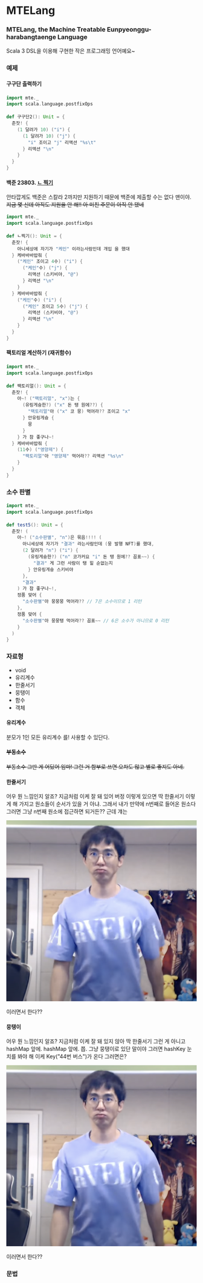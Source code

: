 # MTELang

### MTELang, the Machine Treatable Eunpyeonggu-harabangtaenge Language

Scala 3 DSL을 이용해 구현한 작은 프로그래밍 언어예요~ 

### 예제

#### 구구단 출력하기

```scala
import mte._
import scala.language.postfixOps

def 구구단2(): Unit = {
  춘잣! {
    (1 달려가 10) ("i") {
      (1 달려가 10) ("j") {
        "i" 조이고 "j" 리액션 "%s\t"
      } 리액션 "\n"
    }
  }
}
```

#### 백준 23803. [ㄴ 찍기](https://www.acmicpc.net/problem/23803)

안타깝게도 백준은 스칼라 2까지만 지원하기 때문에 백준에 제출할 수는 없다 맨이야.
~~지금 몇 신데 아직도 지원을 안 해!! 아 미친 주문이 아직 안 됐네~~

```scala
import mte._
import scala.language.postfixOps

def ㄴ찍기(): Unit = {
  춘잣! {
    아니세상에 자기가 "케인" 이라는사람인데 개입 을 했대
  } 케바바바밥줘 {
    ("케인" 조이고 4수) ("i") {
      ("케인"수) ("j") {
        리액션 (스키비야, "@")
      } 리액션 "\n"
    }
  } 케바바바밥줘 {
    ("케인"수) ("i") {
      ("케인" 조이고 5수) ("j") {
        리액션 (스키비야, "@")
      } 리액션 "\n"
    }
  }
}
```

#### 팩토리얼 계산하기 (재귀함수)

```scala
import mte._
import scala.language.postfixOps

def 팩토리얼(): Unit = {
  춘잣! {
    아~! ("팩토리얼", "x")는 {
      (유링게슝한?) ("x" 돈 탱 원에??) {
        "팩토리얼"아 ("x" 코 뭉) 먹어라?? 조이고 "x"
      } 안유링게슝 {
        뭉
      }
    } 가 참 좋구나~!
  } 케바바바밥줘 {
    (11수) ("영양제") {
      "팩토리얼"아 "영양제" 먹어라?? 리액션 "%s\n"
    }
  }
}
```

### 소수 판별

```scala
import mte._
import scala.language.postfixOps

def test5(): Unit = {
  춘잣! (
    아~! ("소수판별", "n")은 묶음!!!! (
      아니세상에 자기가 "결과" 라는사람인데 (뭉 발행 NFT)를 했대,
      (2 달려가 "n") ("i") {
        (유링게슝한?) ("n" 코가커요 "i" 돈 탱 원에?? 꼽표~~) {
          "결과" 게 그런 사람이 탱 힐 순없는지
        } 안유링게슝 스키비야
      },
      "결과"
    ) 가 참 좋구나~!,
    정품 맞어 {
      "소수판별"아 뭉뭉뭉 먹어라?? // 7은 소수이므로 1 리턴
    },
    정품 맞어 {
      "소수판별"아 뭉뭉탱 먹어라?? 꼽표~~ // 6은 소수가 아니므로 0 리턴
    }
  )
}
```

### 자료형

* void
* 유리계수
* 한줄서기
* 뭉탱이
* 함수
* 객체

#### 유리계수
분모가 1인 모든 유리계수 를! 사용할 수 있단다.

#### ~~부동소수~~
~~부동소수 그딴 게 어딨어 임마! 그런 거 함부로 쓰면 오차도 많고 별로 좋지도 아네.~~

#### 한줄서기
어우 뭔 느낌인지 알죠? 지금처럼 이케 잘 돼 있어 버정 이렇게 있으면 딱 한줄서기 이렇게
해 가지고 원소들이 순서가 있을 거 아냐. 그래서 내가 만약에 n번째로 들어온 원소다
그러면 그냥 n번째 원소에 접근하면 되거든?? 근데 걔는

![m](img/mte-does-like-this.png)

이러면서 한다??

#### 뭉탱이
어우 뭔 느낌인지 알죠? 지금처럼 이케 잘 돼 있지 않아 딱 한줄서기 그런 게 아니고 hashMap
앞에. hashMap 앞에. 쯥. 그냥 뭉탱이로 있단 말이야 그러면 hashKey 눈치를 봐야
해 이케 Key("44번 버스")가 온다 그러면은? 

![m](img/mte-does-like-this.png)

이러면서 한다??

### 문법

